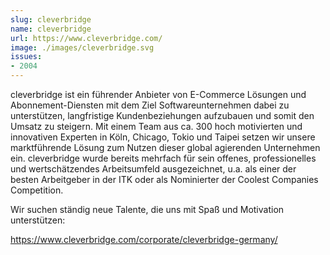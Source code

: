```yaml
---
slug: cleverbridge
name: cleverbridge
url: https://www.cleverbridge.com/
image: ./images/cleverbridge.svg
issues:
- 2004
---
```

cleverbridge ist ein führender Anbieter von E-Commerce Lösungen und Abonnement-Diensten mit dem Ziel Softwareunternehmen dabei zu unterstützen, langfristige Kundenbeziehungen aufzubauen und somit den Umsatz zu steigern. Mit einem Team aus ca. 300 hoch motivierten und innovativen Experten in Köln, Chicago, Tokio und Taipei setzen wir unsere marktführende Lösung zum Nutzen dieser global agierenden Unternehmen ein. cleverbridge wurde bereits mehrfach für sein offenes, professionelles und wertschätzendes Arbeitsumfeld ausgezeichnet, u.a. als einer der besten Arbeitgeber in der ITK oder als Nominierter der Coolest Companies Competition.

Wir suchen ständig neue Talente, die uns mit Spaß und Motivation unterstützen:

https://www.cleverbridge.com/corporate/cleverbridge-germany/

